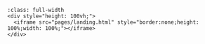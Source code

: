 # Machine Learning Guide

<style>
  h1 {
    display: none;
  }
  .header-article__inner .header-article-items__end {
      display: none;
  }
  footer {
    display: none;
  }

  .bd-header-article{
      top: initial !important;
  }

  .scrolled .bd-header-article{
    box-shadow: none;
  }
</style>
  <script data-cfasync="false">
    document.documentElement.dataset.mode = "light";
    document.documentElement.dataset.theme = "light";
  </script>

```{raw} html
:class: full-width
<div style="height: 100vh;">
  <iframe src="pages/landing.html" style="border:none;height: 100%;width: 100%;"></iframe>
</div>
```